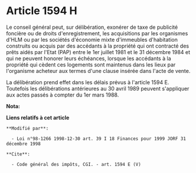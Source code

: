 # Article 1594 H

Le conseil général peut, sur délibération, exonérer de taxe de publicité foncière ou de droits d'enregistrement, les
acquisitions par les organismes d'HLM ou par les sociétés d'économie mixte d'immeubles d'habitation construits ou acquis par
des accédants à la propriété qui ont contracté des prêts aidés par l'Etat (PAP) entre le 1er juillet 1981 et le 31 décembre
1984 et qui ne peuvent honorer leurs échéances, lorsque les accédants à la propriété qui cèdent ces logements sont maintenus
dans les lieux par l'organisme acheteur aux termes d'une clause insérée dans l'acte de vente. 

La délibération prend effet dans les délais prévus à l'article 1594 E. Toutefois les délibérations antérieures au 30 avril
1989 peuvent s'appliquer aux actes passés à compter du 1er mars 1988.

**Nota:**



**Liens relatifs à cet article**

	**Modifié par**:

	  - Loi n°98-1266 1998-12-30 art. 39 I 18 Finances pour 1999 JORF 31 décembre 1998

	**Cite**:

	  - Code général des impôts, CGI. - art. 1594 E (V)
